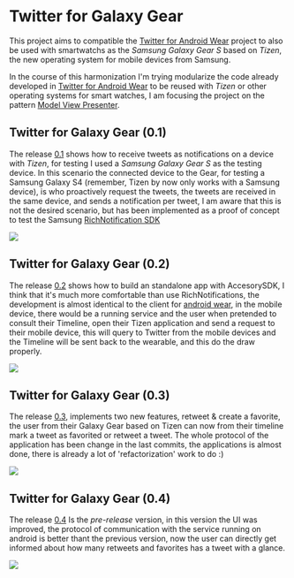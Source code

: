 Twitter for Galaxy Gear
===============================

This project aims to compatible the [Twitter for Android Wear](https://github.com/saulmm/android_wear_twitter) project to also be used with smartwatchs as the _Samsung Galaxy Gear S_ based on _Tizen_, the new operating system for mobile devices from Samsung.

In the course of this harmonization I'm trying modularize the code already developed in [Twitter for Android Wear](https://github.com/saulmm/android_wear_twitter) to be reused with _Tizen_ or other operating systems for smart watches, I am focusing the project on the pattern [Model View Presenter](http://en.wikipedia.org/wiki/Model%E2%80%93view%E2%80%93presenter).

## Twitter for Galaxy Gear (0.1)

The release [0.1](https://github.com/saulmm/twitter-for-galaxy-gear/releases) shows how to receive tweets as notifications on a device with _Tizen_, for testing I used a _Samsung Galaxy Gear S_ as the testing device. In this scenario the connected device to the Gear, for testing a Samsung Galaxy S4 (remember, Tizen by now only works with a Samsung device), is who proactively  request the tweets, the tweets are received in the same device, and sends a notification per tweet, I am aware that this is not the desired scenario, but has been implemented as a proof of concept to test the Samsung [RichNotification SDK](http://developer.samsung.com/resources/rich-notification)

![](https://1e69a2a414c68eb9dd14c32f61f9866a4cf4d9f2.googledrive.com/host/0B62SZ3WRM2R2eUE4aHdmTnVnMGc)

## Twitter for Galaxy Gear (0.2)

The release [0.2](https://github.com/saulmm/twitter-for-galaxy-gear/releases)  shows how to build an standalone app with AccesorySDK, I think that it's much more comfortable than use RichNotifications, the development is almost identical to the client for [android wear](https://github.com/saulmm/android_wear_twitter), in the mobile device, there would be a running service and the user when pretended to consult their Timeline, open their Tizen application and send a request to their mobile device, this will query to Twitter from the mobile devices and the Timeline will be sent back to the wearable, and this do the draw properly.

![](https://googledrive.com/host/0B62SZ3WRM2R2bExhYkpacldGZEU)

## Twitter for Galaxy Gear (0.3)

The release [0.3](https://github.com/saulmm/twitter-for-galaxy-gear/releases), implements two new features, retweet & create a favorite, the user from their Galaxy Gear based on Tizen can now from their timeline mark a tweet as favorited or retweet a tweet. The whole protocol of the application has been change in the last commits, the applications is almost done, there is already a lot of 'refactorization' work to do :)

![](https://googledrive.com/host/0B62SZ3WRM2R2dFVlRmUwZEVfZUk)

## Twitter for Galaxy Gear (0.4)

The release [0.4](https://github.com/saulmm/twitter-for-galaxy-gear/releases) Is the _pre-release_ version, in this version the UI was improved, the protocol of communication with the service running on android is better thant the previous version, now the user can directly get informed about how many retweets and favorites has a tweet with a glance.

![](https://googledrive.com/host/0B62SZ3WRM2R2bkRVel90OGtGbFE)
